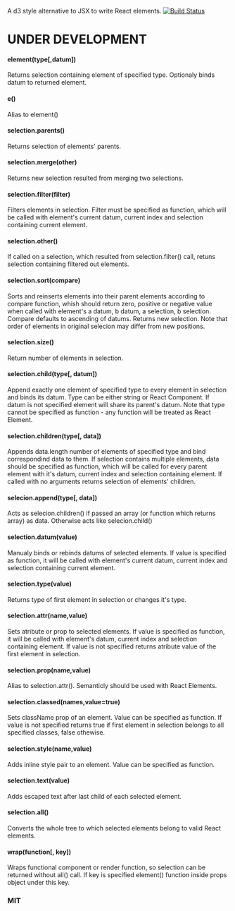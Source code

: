 A d3 style alternative to JSX to write React elements.
[![Build Status](https://travis-ci.com/pavloDeshko/dd-elements.svg?branch=master)](https://travis-ci.com/pavloDeshko/dd-elements)
# UNDER DEVELOPMENT #

#### element(type[,datum])
  Returns selection containing element of specified type. Optionaly binds datum to returned element.
#### e()
  Alias to element()
  
#### selection.parents()
  Returns selection of elements' parents.
#### selection.merge(other)
  Returns new selection resulted from merging two selections.
#### selection.filter(filter)
  Filters elements in selection. Filter must be specified as function, which will be called with element's current datum, current index and selection containing current element.
#### selection.other()
  If called on a selection, which resulted from selection.filter() call, retuns selection containing filtered out elements.
#### selection.sort(compare)
  Sorts and reinserts elements into their parent elements according to compare function, whish should return zero, positive or negative value when called with element's a datum, b datum, a selection, b selection. Compare defaults to ascending of datums. Returns new selection. Note that order of elements in original selecion may differ from new positions.
#### selection.size()
  Return number of elements in selection.

#### selection.child(type[, datum])
  Append exactly one element of specified type to every element in selection and binds its datum. Type can be either string or React Component. If datum is not specified element will share its parent's datum. Note that type cannot be specified as function - any function will be treated as React Element.
#### selection.children(type[, data])
  Appends data.length number of elements of specified type and bind correspondind data to them. If selection contains multiple elements, data should be specified as function, which will be called for every parent element with it's datum, current index and selection containing element.
  If called with no arguments returns selection of elements' children.
#### selecion.append(type[, data])
  Acts as selecion.children() if passed an array (or function which returns array) as data. Otherwise acts like selecion.child()
#### selection.datum(value)
  Manualy binds or rebinds datums of selected elements. If value is specified as function, it will be called with element's current datum, current index and selection containing current element.


#### selection.type(value)
  Returns type of first element in selection or changes it's type.
#### selection.attr(name,value)
  Sets atribute or prop to selected elements. If value is specified as function, it will be called with element's datum, current index and selection containing element. If value is not specified returns atribute value of the first element in selection.
#### selection.prop(name,value)
  Alias to selection.attr(). Semanticly should be used with React Elements.
#### selection.classed(names,value=true)
  Sets className prop of an element. Value can be specified as function. If value is not specified returns true if first element in selection belongs to all specified classes, false othewise.
#### selection.style(name,value)
  Adds inline style pair to an element. Value can be specified as function.
#### selection.text(value)
  Adds escaped text after last child of each selected element.
#### selection.all()
  Converts the whole tree to which selected elements belong to valid React elements.
  
#### wrap(function[, key])
  Wraps functional component or render function, so selection can be returned without all() call. If key is specified element() function inside props object under this key.
  
### MIT
